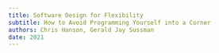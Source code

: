 ```yaml
---
title: Software Design for Flexibility
subtitle: How to Avoid Programming Yourself into a Corner
authors: Chris Hanson, Gerald Jay Sussman
date: 2021
---
```


